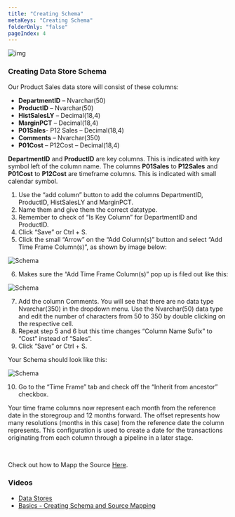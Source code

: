 ```yaml
---
title: "Creating Schema"
metaKeys: "Creating Schema"
folderOnly: "false"
pageIndex: 4
---
```


![img](https://profitbasedocs.blob.core.windows.net/images/datastores.png)


###	Creating Data Store Schema 

Our Product Sales data store will consist of these columns: 

-	**DepartmentID** – Nvarchar(50) 
-	**ProductID** – Nvarchar(50) 
-	**HistSalesLY** – Decimal(18,4)
-	**MarginPCT** – Decimal(18,4) 
-	**P01Sales**- P12 Sales – Decimal(18,4) 
-	**Comments** – Nvarchar(350) 
-	**P01Cost** – P12Cost – Decimal(18,4)

**DepartmentID** and **ProductID** are key columns. This is indicated with key symbol left of the column name. The columns **P01Sales** to **P12Sales** and **P01Cost** to **P12Cost** are timeframe columns. This is indicated with small calendar symbol.

1.	Use the “add column” button to add the columns DepartmentID, ProductID, HistSalesLY and MarginPCT. 
2.	 Name them and give them the correct datatype. 
3.	Remember to check of “Is Key Column” for DepartmentID and ProductID.
4.	Click “Save” or Ctrl + S.
 
5.	Click the small “Arrow” on the “Add Column(s)” button and select “Add Time Frame Column(s)”, as shown by image below:

![Schema](https://profitbasedocs.blob.core.windows.net/images/DSschema1.png)

6.	Makes sure the “Add Time Frame Column(s)” pop up is filed out like this:

![Schema](https://profitbasedocs.blob.core.windows.net/images/DSschema2.png)

7.	Add the column Comments. You will see that there are no data type Nvarchar(350) in the dropdown menu. Use the Nvarchar(50) data type and edit the number of characters from 50 to 350 by double clicking on the respective cell.
8.	Repeat step 5 and 6 but this time changes “Column Name Sufix” to “Cost” instead of “Sales”.
9.	Click “Save” or Ctrl + S.

Your Schema should look like this: 

![Schema](https://profitbasedocs.blob.core.windows.net/images/DSschema3.png)

10.	Go to the “Time Frame” tab and check off the “Inherit from ancestor” checkbox.

Your time frame columns now represent each month from the reference date in the storegroup and 12 months forward. The offset represents how many resolutions (months in this case) from the reference date the column represents. This configuration is used to create a date for the transactions originating from each column through a pipeline in a later stage. 

<br/>

Check out how to Mapp the Source [Here](sourcemapping.md).

### Videos
* [Data Stores](../../videos/datastores.md)
* [Basics - Creating Schema and Source Mapping](https://profitbasedocs.blob.core.windows.net/videos/DS%20Basic%20-Creating%20Schema%20and%20source%20maping.mp4)